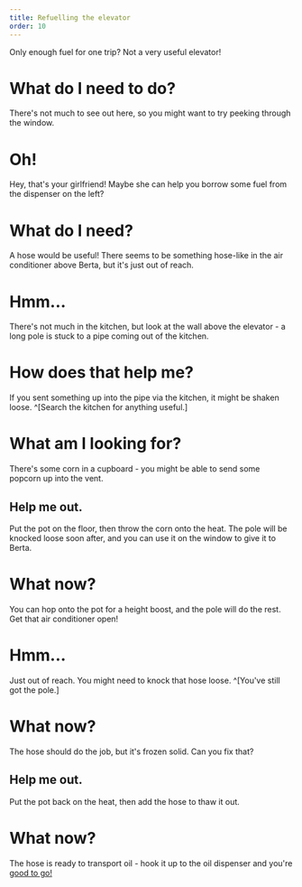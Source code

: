 ```yaml
---
title: Refuelling the elevator
order: 10
---
```


Only enough fuel for one trip? Not a very useful elevator!

# What do I need to do?
There's not much to see out here, so you might want to try peeking through the window.

# Oh!
Hey, that's your girlfriend! Maybe she can help you borrow some fuel from the dispenser on the left?

# What do I need?
A hose would be useful! There seems to be something hose-like in the air conditioner above Berta, but it's just out of reach.

# Hmm...
There's not much in the kitchen, but look at the wall above the elevator - a long pole is stuck to a pipe coming out of the kitchen.

# How does that help me?
If you sent something up into the pipe via the kitchen, it might be shaken loose. ^[Search the kitchen for anything useful.]

# What am I looking for?
There's some corn in a cupboard - you might be able to send some popcorn up into the vent.

## Help me out.
Put the pot on the floor, then throw the corn onto the heat. The pole will be knocked loose soon after, and you can use it on the window to give it to Berta.

# What now?
You can hop onto the pot for a height boost, and the pole will do the rest. Get that air conditioner open!

# Hmm...
Just out of reach. You might need to knock that hose loose. ^[You've still got the pole.]

# What now?
The hose should do the job, but it's frozen solid. Can you fix that?

## Help me out.
Put the pot back on the heat, then add the hose to thaw it out.

# What now?
The hose is ready to transport oil - hook it up to the oil dispenser and you're [good to go!](fixlift)

